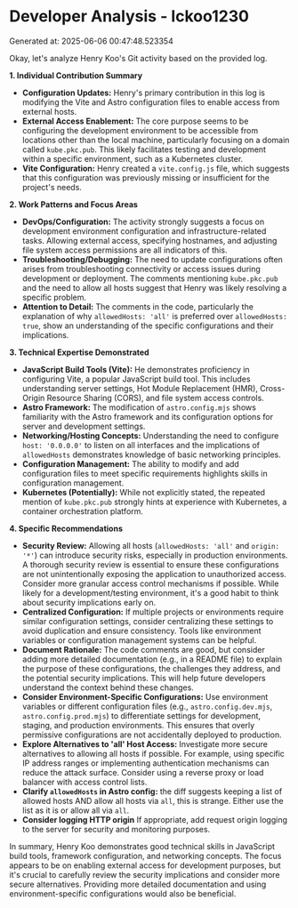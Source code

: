 # Developer Analysis - lckoo1230
Generated at: 2025-06-06 00:47:48.523354

Okay, let's analyze Henry Koo's Git activity based on the provided log.

**1. Individual Contribution Summary**

*   **Configuration Updates:** Henry's primary contribution in this log is modifying the Vite and Astro configuration files to enable access from external hosts.
*   **External Access Enablement:** The core purpose seems to be configuring the development environment to be accessible from locations other than the local machine, particularly focusing on a domain called `kube.pkc.pub`.  This likely facilitates testing and development within a specific environment, such as a Kubernetes cluster.
*   **Vite Configuration:** Henry created a `vite.config.js` file, which suggests that this configuration was previously missing or insufficient for the project's needs.

**2. Work Patterns and Focus Areas**

*   **DevOps/Configuration:** The activity strongly suggests a focus on development environment configuration and infrastructure-related tasks.  Allowing external access, specifying hostnames, and adjusting file system access permissions are all indicators of this.
*   **Troubleshooting/Debugging:**  The need to update configurations often arises from troubleshooting connectivity or access issues during development or deployment.  The comments mentioning `kube.pkc.pub` and the need to allow all hosts suggest that Henry was likely resolving a specific problem.
*   **Attention to Detail:** The comments in the code, particularly the explanation of why `allowedHosts: 'all'` is preferred over `allowedHosts: true`, show an understanding of the specific configurations and their implications.

**3. Technical Expertise Demonstrated**

*   **JavaScript Build Tools (Vite):**  He demonstrates proficiency in configuring Vite, a popular JavaScript build tool. This includes understanding server settings, Hot Module Replacement (HMR), Cross-Origin Resource Sharing (CORS), and file system access controls.
*   **Astro Framework:** The modification of `astro.config.mjs` shows familiarity with the Astro framework and its configuration options for server and development settings.
*   **Networking/Hosting Concepts:** Understanding the need to configure `host: '0.0.0.0'` to listen on all interfaces and the implications of `allowedHosts` demonstrates knowledge of basic networking principles.
*   **Configuration Management:** The ability to modify and add configuration files to meet specific requirements highlights skills in configuration management.
*   **Kubernetes (Potentially):** While not explicitly stated, the repeated mention of `kube.pkc.pub` strongly hints at experience with Kubernetes, a container orchestration platform.

**4. Specific Recommendations**

*   **Security Review:** Allowing all hosts (`allowedHosts: 'all'` and `origin: '*'`) can introduce security risks, especially in production environments. A thorough security review is essential to ensure these configurations are not unintentionally exposing the application to unauthorized access.  Consider more granular access control mechanisms if possible.  While likely for a development/testing environment, it's a good habit to think about security implications early on.
*   **Centralized Configuration:** If multiple projects or environments require similar configuration settings, consider centralizing these settings to avoid duplication and ensure consistency.  Tools like environment variables or configuration management systems can be helpful.
*   **Document Rationale:** The code comments are good, but consider adding more detailed documentation (e.g., in a README file) to explain the purpose of these configurations, the challenges they address, and the potential security implications. This will help future developers understand the context behind these changes.
*   **Consider Environment-Specific Configurations:** Use environment variables or different configuration files (e.g., `astro.config.dev.mjs`, `astro.config.prod.mjs`) to differentiate settings for development, staging, and production environments.  This ensures that overly permissive configurations are not accidentally deployed to production.
*   **Explore Alternatives to 'all' Host Access:** Investigate more secure alternatives to allowing all hosts if possible.  For example, using specific IP address ranges or implementing authentication mechanisms can reduce the attack surface.  Consider using a reverse proxy or load balancer with access control lists.
*   **Clarify `allowedHosts` in Astro config:** the diff suggests keeping a list of allowed hosts AND allow all hosts via `all`, this is strange. Either use the list as it is or allow all via `all`.
*   **Consider logging HTTP origin** If appropriate, add request origin logging to the server for security and monitoring purposes.

In summary, Henry Koo demonstrates good technical skills in JavaScript build tools, framework configuration, and networking concepts. The focus appears to be on enabling external access for development purposes, but it's crucial to carefully review the security implications and consider more secure alternatives. Providing more detailed documentation and using environment-specific configurations would also be beneficial.
